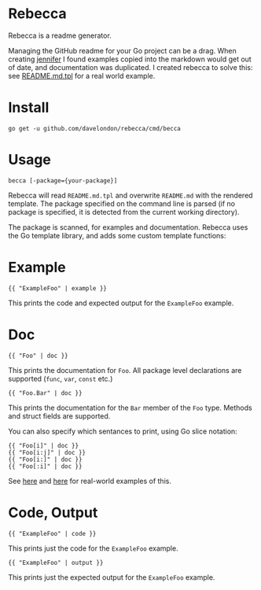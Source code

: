 # Rebecca

Rebecca is a readme generator. 

Managing the GitHub readme for your Go project can be a drag. When creating 
[jennifer](https://github.com/davelondon/jennifer) I found examples copied into 
the markdown would get out of date, and documentation was duplicated. I created 
rebecca to solve this: see [README.md.tpl](https://github.com/davelondon/jennifer/blob/master/README.md.tpl) for a real world example.

# Install

```
go get -u github.com/davelondon/rebecca/cmd/becca
```

# Usage

```
becca [-package={your-package}]
```

Rebecca will read `README.md.tpl` and overwrite `README.md` with the rendered 
template. The package specified on the command line is parsed (if no package is 
specified, it is detected from the current working directory). 

The package is scanned, for examples and documentation. Rebecca uses the Go 
template library, and adds some custom template functions:  

# Example

```
{{ "ExampleFoo" | example }}
```

This prints the code and expected output for the `ExampleFoo` example.
  
# Doc

```
{{ "Foo" | doc }}
```

This prints the documentation for `Foo`. All package level declarations are 
supported (`func`, `var`, `const` etc.)

```
{{ "Foo.Bar" | doc }}
```

This prints the documentation for the `Bar` member of the `Foo` type. Methods 
and struct fields are supported.

You can also specify which sentances to print, using Go slice notation:

```
{{ "Foo[i]" | doc }}
{{ "Foo[i:j]" | doc }}
{{ "Foo[i:]" | doc }}
{{ "Foo[:i]" | doc }}
```

See [here](https://github.com/davelondon/jennifer/blob/5f1e5084f7fff920e11d5b9098e5ae8089136a1a/README.md.tpl#L51-L58) and [here](https://github.com/davelondon/jennifer/blob/5f1e5084f7fff920e11d5b9098e5ae8089136a1a/README.md.tpl#L286-L299) for real-world examples of this.

# Code, Output

```
{{ "ExampleFoo" | code }}
```

This prints just the code for the `ExampleFoo` example.

```
{{ "ExampleFoo" | output }}
```

This prints just the expected output for the `ExampleFoo` example.